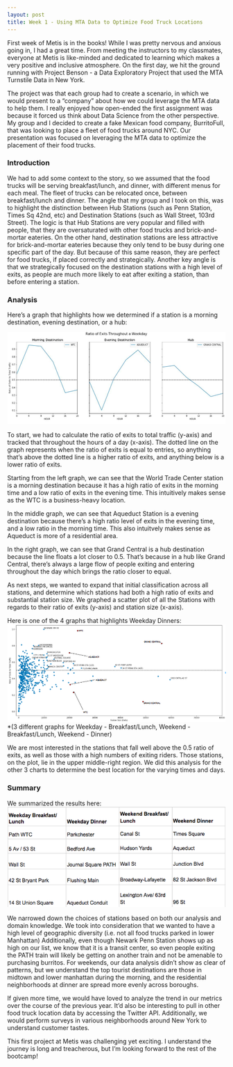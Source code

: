```yaml
---
layout: post
title: Week 1 - Using MTA Data to Optimize Food Truck Locations
--- 
```

  
  
First week of Metis is in the books! While I was pretty nervous and anxious going in, I had a great time. From meeting the instructors to my classmates, everyone at Metis is like-minded and dedicated to learning which makes a very positive and inclusive atmosphere. On the first day, we hit the ground running with Project Benson - a Data Exploratory Project that used the MTA Turnstile Data in New York.  

The project was that each group had to create a scenario, in which we would present to a “company” about how we could leverage the MTA data to help them. I really enjoyed how open-ended the first assignment was because it forced us think about Data Science from the other perspective. My group and I decided to create a fake Mexican food company, BurritoFull, 
that was looking to place a fleet of food trucks around NYC. Our presentation was focused on leveraging the MTA data to optimize the placement of their food trucks.  

### Introduction  
We had to add some context to the story, so we assumed that the food trucks will be serving breakfast/lunch, and dinner, with different menus for each meal. The fleet of trucks can be relocated once, between breakfast/lunch and dinner. The angle that my group and I took on this, was to highlight the distinction between Hub Stations (such as Penn Station, Times Sq 42nd, etc) and Destination Stations (such as Wall Street, 103rd Street). The logic is that Hub Stations are very popular and filled with people, that they are oversaturated with other food trucks and brick-and-mortar eateries. On the other hand, destination stations are less attractive for brick-and-mortar eateries because they only tend to be busy during one specific part of the day. But because of this same reason, they are perfect for food trucks, if placed correctly and strategically. Another key angle is that we strategically focused on the destination stations with a high level of exits, as people are much more likely to eat after exiting a station, than before entering a station.  
  
### Analysis  
Here’s a graph that highlights how we determined if a station is a morning destination, evening destination, or a hub:  

![image tooltip here](/images/pic.png)  
  
To start, we had to calculate the ratio of exits to total traffic (y-axis) and tracked that throughout the hours of a day (x-axis). The dotted line on the graph represents when the ratio of exits is equal to entries, so anything that’s above the dotted line is a higher ratio of exits, and anything below is a lower ratio of exits.  
  
Starting from the left graph, we can see that the World Trade Center station is a morning destination because it has a high ratio of exits in the morning time and a low ratio of exits in the evening time. This intuitively makes sense as the WTC is a business-heavy location.  
  
In the middle graph, we can see that Aqueduct Station is a evening destination because there’s a high ratio level of exits in the evening time, and a low ratio in the morning time. This also intuitvely makes sense as Aqueduct is more of a residential area.  
  
In the right graph, we can see that Grand Central is a hub destination because the line floats a lot closer to 0.5. That’s because in a hub like Grand Central, there’s always a large flow of people exiting and entering throughout the day which brings the ratio closer to equal.  
  
  
  
As next steps, we wanted to expand that initial classification across all stations, and determine which stations had both a high ratio of exits and  substantial station size. We graphed a scatter plot of all the Stations with regards to their ratio of exits (y-axis) and station size (x-axis). 

Here is one of the 4 graphs that highlights Weekday Dinners:  
![image tooltip here](/images/pic2.png)  
*(3 different graphs for Weekday - Breakfast/Lunch, Weekend - Breakfast/Lunch, Weekend - Dinner)
  
We are most interested in the stations that fall well above the 0.5 ratio of exits, as well as those with a high numbers of exiting riders. Those stations, on the plot, lie in the upper middle-right region. We did this analysis for the other 3 charts to determine the best location for the varying times and days. 

### Summary  
We summarized the results here:  
![image tooltip here](/images/pic3.png)  

We narrowed down the choices of stations based on both our analysis and domain knowledge. We took into consideration that we wanted to have a high level of geographic diversity (i.e. not all food trucks parked in lower Manhattan)  Additionally, even though Newark Penn Station shows up as high on our list, we know that it is a transit center, so even people exiting the PATH train will likely be getting on another train and not be amenable to purchasing burritos. For weekends, our data analysis didn’t show as clear of patterns, but we understand the top tourist destinations are those in midtown and lower manhattan during the morning, and the residential neighborhoods at dinner are spread more evenly across boroughs.  

If given more time, we would have loved to analyze the trend in our metrics over the course of the previous year.  It’d also be interesting to pull in other food truck location data by accessing the Twitter API. Additionally, we would perform surveys in various neighborhoods around New York to understand customer tastes.  

This first project at Metis was challenging yet exciting. I understand the journey is long and treacherous, but I’m looking forward to the rest of the bootcamp! 
